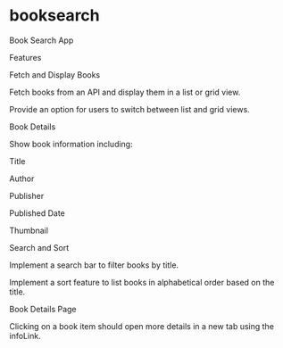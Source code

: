 # booksearch

Book Search App

Features

Fetch and Display Books

Fetch books from an API and display them in a list or grid view.

Provide an option for users to switch between list and grid views.

Book Details

Show book information including:

Title

Author

Publisher

Published Date

Thumbnail

Search and Sort

Implement a search bar to filter books by title.

Implement a sort feature to list books in alphabetical order based on the title.

Book Details Page

Clicking on a book item should open more details in a new tab using the infoLink.
